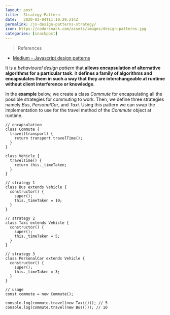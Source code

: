 ```yaml
---
layout: post
title:  Strategy Pattern
date:   2020-02-04T11:10:29.214Z
permalink: /js-design-patterns-strategy/
icon: https://codersnack.com/assets/images/design-patterns.jpg
categories: [snackpost]
---
```


> References

- [Medium - Javascript design patterns](https://medium.com/better-programming/javascript-design-patterns-25f0faaaa15)


It is a *behavioural design pattern* that **allows encapsulation of alternative algorithms for a particular task**. It **defines a family of algorithms and encapsulates them in such a way that they are interchangeable at runtime without client interference or knowledge**.

In the **example** below, we create a class *Commute* for encapsulating all the possible strategies for commuting to work. Then, we define three strategies namely *Bus*, *PersonalCar*, and *Taxi*. Using this pattern we can swap the implementation to use for the travel method of the *Commute* object at runtime.

```
// encapsulation
class Commute {
  travel(transport) {
    return transport.travelTime();
  }
}

class Vehicle {
  travelTime() {
    return this._timeTaken;
  }
}

// strategy 1
class Bus extends Vehicle {
  constructor() {
    super();
    this._timeTaken = 10;
  }
}

// strategy 2
class Taxi extends Vehicle {
  constructor() {
    super();
    this._timeTaken = 5;
  }
}

// strategy 3
class PersonalCar extends Vehicle {
  constructor() {
    super();
    this._timeTaken = 3;
  }
}

// usage
const commute = new Commute();

console.log(commute.travel(new Taxi())); // 5
console.log(commute.travel(new Bus())); // 10
```